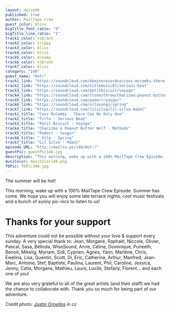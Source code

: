 ```yaml
---
layout: episode
published: true
author: MailTape Crew
guest_color: bliss
bigTitle_font_ratio: "4"
bigTitle_line_ratio: "1"
track1_color: vibrant
track2_color: trippy
track3_color: bliss
track4_color: bliss
track5_color: dreamy
track6_color: vibrant
track7_color: bliss
category: "148"
guest_name: "Hot!"
track1_link: "https://soundcloud.com/dominorecordco/cass-mccombs-there-can-be"
track2_link: "https://soundcloud.com/titlemusic87/serious-beat"
track3_link: "https://soundcloud.com/petitbiscuit/voyage"
track4_link: "https://soundcloud.com/stonesthrow/charizma-peanut-butter-wolf-methods"
track5_link: "https://soundcloud.com/padorr/yasgur"
track6_link: "https://soundcloud.com/vilasongs/spring"
track7_link: "https://soundcloud.com/lilsilva/lil-silva-mabel"
track1_title: "Cass McCombs - There Can Be Only One"
track2_title: "Title - Serious Beat"
track3_title: "Petit Biscuit - Voyage"
track4_title: "Charizma & Peanut Butter Wolf - Methods"
track5_title: "Padorr - Yasgur"
track6_title: "_Vila - Spring"
track7_title: "Lil Silva - Mabel"
episode_URL: "http://mailta.pe/148/Hot!/"
guestPic: guestPic148.jpg
description: "This morning, wake up with a 100% MailTape Crew Episode. Summer has come. We wish you will enjoy some late terrace nights, cool music festivals and sunny pic-nics to listen to us !"
musiColor: musiColor148.png
fbPic: fbPic148.jpg
---
```


<p id="introduction">
The summer will be hot!

This morning, wake up with a 100% MailTape Crew Episode. Summer has come. We hope you will enjoy some late terrace nights, cool music festivals and a bunch of sunny pic-nics to listen to us!</p>

# Thanks for your support

This adventure could not be possible without your love & support every sunday. 
A very special thank to: Jean, Morgane, Raphaël, Niccole, Olivier, Pascal, Sasa, Bélinda, WiseSound, Anne, Céline, Dominique, Puneeth, Benoit, Mikelig, Myriam, Sidi, Cyprien, Agnes, Yann, Marlène, Chris, Ewelina, Lisa, Quentin, Scott, Di, Eric, Catherine, Arthur, Manfred, Jean-Marc, Antoine, Stef, Baptiste, Paulina, Laurent, Phil, Caroline, Jessica, Jenny, Catia, Morgane, Mathieu, Laure, Lucile, Stefany, Florent... and each one of you!

We are also very grateful to all of the great artists (and their staff) we had the chance to collaborate with. Thank you so much for being part of our adventure.

_Crédit photo: [Justin Ornellas](https://www.flickr.com/photos/ornellas/) in cc_